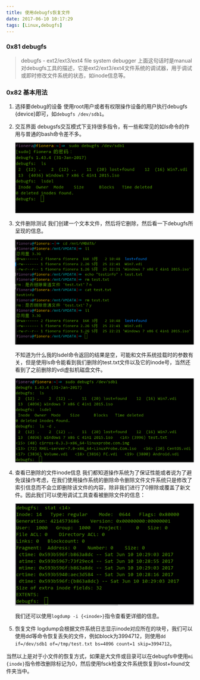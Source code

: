 ```yaml
---
title: 使用debugfs恢复文件
date: 2017-06-10 10:17:29
tags: [Linux,debugfs]
---
```


### 0x81 debugfs
> debugfs - ext2/ext3/ext4 file system debugger
上面这句话时是manual对debugfs工具的描述，它是ext2/ext3/ext4文件系统的调试器，用于调试或即时修改文件系统的状态，如inode信息等。

### 0x82 基本用法
1. 选择要debug的设备
    使用root用户或者有权限操作设备的用户执行debugfs {device}即可，如`debugfs /dev/sdb1`。

2. 交互界面
    debugsfs交互模式下支持很多指令，有一些和常见的如ls命令的作用与普通的bash命令差不多。

    ![debugfs交互信息](/images/2017_06_10_01.png)

3. 文件删除测试
    我们创建一个文本文件，然后将它删除，然后看一下debugfs所呈现的信息。

    ![创建一个文本文件并删除](/images/2017_06_10_02.png)

    不知道为什么我的lsdel命令返回的结果是空，可能和文件系统挂载时的参数有关，但是使用ls命令能看到我们删除的test.txt文件以及它的inode号，当然还看到了之前删除的vdi虚拟机磁盘文件。

    ![test.txt信息](/images/2017_06_10_03.png)

4. 查看已删除的文件inode信息
    我们都知道操作系统为了保证性能或者说为了避免误操作考虑，在我们使用操作系统的删除命令删除文件文件系统只是修改了索引信息而不会立即删除该文件的内容，除非我们进行了0擦除或覆盖了新文件。因此我们可以使用调试工具查看被删除文件的信息：

    ![test.txt信息](/images/2017_06_10_04.png)

    我们还可以使用`logdump -i {<inode>}`指令查看更详细的信息。

5. 恢复文件
    logdump会根据文件系统日志显示inode对应所在的块号，我们可以使用dd等命令恢复丢失的文件，例如block为3994712，则使用`dd if=/dev/sdb1 of=/tmp/test.txt bs=4096 count=1 skip=3994712`。
    
当然以上是对于小文件的恢复方式，如果是大文件或目录可以在debugfs中使用`mi {inode}`指令修改删除标记为0，然后使用fsck检查文件系统恢复到lost+found文件夹当中。
